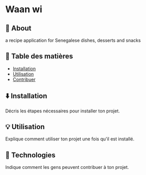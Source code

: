# Waan wi


## 🎯 About

a recipe application for Senegalese dishes, desserts and snacks


## 📝 Table des matières
- [Installation](#installation)
- [Utilisation](#utilisation)
- [Contribuer](#contribuer)

## ⬇️ Installation

Décris les étapes nécessaires pour installer ton projet.

## 💡 Utilisation

Explique comment utiliser ton projet une fois qu'il est installé.

## 🚀 Technologies

Indique comment les gens peuvent contribuer à ton projet.
